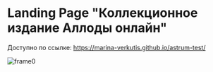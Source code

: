 # Landing Page "Коллекционное издание Аллоды онлайн"

Доступно по ссылке: https://marina-verkutis.github.io/astrum-test/

![frame0](https://github.com/marina-verkutis/astrum-test/assets/124586787/f89615fe-1677-4fe1-9f13-4fa409d85dc8)
